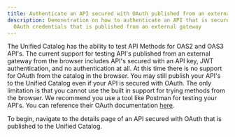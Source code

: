 ```yaml
---
title: Authenticate an API secured with OAuth published from an external gateway
description: Demonstration on how to authenticate an API that is secured with
  OAuth credentials that is published from an external gateway
---
```

The Unified Catalog has the ability to test API Methods for OAS2 and OAS3 API's. The current support for testing API's published from an external gateway from the browser includes API's secured with an API key, JWT authentication, and no authentication at all. At this time there is no support for OAuth from the catalog in the browser. You may still publish your API's to the Unified Catalog even if your API is secured with OAuth. The only limitation is that you cannot use the built in support for trying methods from the browser. We recommend you use a tool like Postman for testing your API's. You can reference their OAuth documentation [here](https://learning.postman.com/docs/postman/sending-api-requests/authorization/#oauth-20).

To begin, navigate to the details page of an API secured with OAuth that is published to the Unified Catalog.